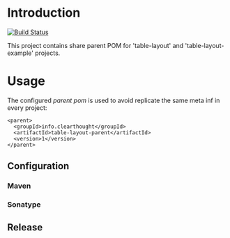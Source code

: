 Introduction
============

[![Build Status](https://travis-ci.org/nerro/table-layout-parent.svg?branch=master)](https://travis-ci.org/nerro/table-layout-parent)

This project contains share parent POM for 'table-layout' and 'table-layout-example' projects.


Usage
=====

The configured _parent pom_ is used to avoid replicate the same meta inf in every project:

    <parent>
      <groupId>info.clearthought</groupId>
      <artifactId>table-layout-parent</artifactId>
      <version>1</version>
    </parent>

Configuration
-------------

### Maven

### Sonatype

Release
-------
